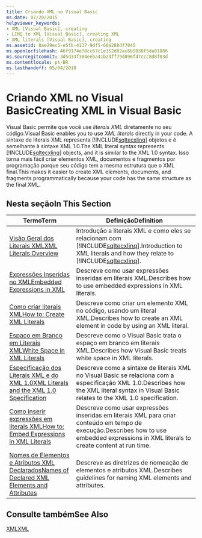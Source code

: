 ```yaml
---
title: Criando XML no Visual Basic
ms.date: 07/20/2015
helpviewer_keywords:
- XML [Visual Basic], creating
- LINQ to XML [Visual Basic], creating XML
- XML literals [Visual Basic], creating
ms.assetid: 8ae29ec5-e5fb-4137-9df5-60a288df7045
ms.openlocfilehash: 46f9174e78cc67c1e352d02ac6b5038f5da01086
ms.sourcegitcommit: 3d5d33f384eeba41b2dff79d096f47ccc8d8f03d
ms.contentlocale: pt-BR
ms.lasthandoff: 05/04/2018
---
```

# <a name="creating-xml-in-visual-basic"></a><span data-ttu-id="51023-102">Criando XML no Visual Basic</span><span class="sxs-lookup"><span data-stu-id="51023-102">Creating XML in Visual Basic</span></span>
<span data-ttu-id="51023-103">Visual Basic permite que você use *literais XML* diretamente no seu código.</span><span class="sxs-lookup"><span data-stu-id="51023-103">Visual Basic enables you to use *XML literals* directly in your code.</span></span> <span data-ttu-id="51023-104">A sintaxe de literais XML representa [!INCLUDE[sqltecxlinq](~/includes/sqltecxlinq-md.md)] objetos e é semelhante à sintaxe XML 1.0.</span><span class="sxs-lookup"><span data-stu-id="51023-104">The XML literal syntax represents [!INCLUDE[sqltecxlinq](~/includes/sqltecxlinq-md.md)] objects, and it is similar to the XML 1.0 syntax.</span></span> <span data-ttu-id="51023-105">Isso torna mais fácil criar elementos XML, documentos e fragmentos por programação porque seu código tem a mesma estrutura que o XML final.</span><span class="sxs-lookup"><span data-stu-id="51023-105">This makes it easier to create XML elements, documents, and fragments programmatically because your code has the same structure as the final XML.</span></span>  
  
## <a name="in-this-section"></a><span data-ttu-id="51023-106">Nesta seção</span><span class="sxs-lookup"><span data-stu-id="51023-106">In This Section</span></span>  
  
|<span data-ttu-id="51023-107">Termo</span><span class="sxs-lookup"><span data-stu-id="51023-107">Term</span></span>|<span data-ttu-id="51023-108">Definição</span><span class="sxs-lookup"><span data-stu-id="51023-108">Definition</span></span>|  
|---|---|  
|[<span data-ttu-id="51023-109">Visão Geral dos Literais XML</span><span class="sxs-lookup"><span data-stu-id="51023-109">XML Literals Overview</span></span>](../../../../visual-basic/programming-guide/language-features/xml/xml-literals-overview.md)|<span data-ttu-id="51023-110">Introdução a literais XML e como eles se relacionam com [!INCLUDE[sqltecxlinq](~/includes/sqltecxlinq-md.md)].</span><span class="sxs-lookup"><span data-stu-id="51023-110">Introduction to XML literals and how they relate to [!INCLUDE[sqltecxlinq](~/includes/sqltecxlinq-md.md)].</span></span>|  
|[<span data-ttu-id="51023-111">Expressões Inseridas no XML</span><span class="sxs-lookup"><span data-stu-id="51023-111">Embedded Expressions in XML</span></span>](../../../../visual-basic/programming-guide/language-features/xml/embedded-expressions-in-xml.md)|<span data-ttu-id="51023-112">Descreve como usar expressões inseridas em literais XML.</span><span class="sxs-lookup"><span data-stu-id="51023-112">Describes how to use embedded expressions in XML literals.</span></span>|  
|[<span data-ttu-id="51023-113">Como criar literais XML</span><span class="sxs-lookup"><span data-stu-id="51023-113">How to: Create XML Literals</span></span>](../../../../visual-basic/programming-guide/language-features/xml/how-to-create-xml-literals.md)|<span data-ttu-id="51023-114">Descreve como criar um elemento XML no código, usando um literal XML.</span><span class="sxs-lookup"><span data-stu-id="51023-114">Describes how to create an XML element in code by using an XML literal.</span></span>|  
|[<span data-ttu-id="51023-115">Espaço em Branco em Literais XML</span><span class="sxs-lookup"><span data-stu-id="51023-115">White Space in XML Literals</span></span>](../../../../visual-basic/programming-guide/language-features/xml/white-space-in-xml-literals.md)|<span data-ttu-id="51023-116">Descreve como o Visual Basic trata o espaço em branco em literais XML.</span><span class="sxs-lookup"><span data-stu-id="51023-116">Describes how Visual Basic treats white space in XML literals.</span></span>|  
|[<span data-ttu-id="51023-117">Especificação dos Literais XML e do XML 1.0</span><span class="sxs-lookup"><span data-stu-id="51023-117">XML Literals and the XML 1.0 Specification</span></span>](../../../../visual-basic/programming-guide/language-features/xml/xml-literals-and-the-xml-1-0-specification.md)|<span data-ttu-id="51023-118">Descreve como a sintaxe de literais XML no Visual Basic se relaciona com a especificação XML 1.0.</span><span class="sxs-lookup"><span data-stu-id="51023-118">Describes how the XML literal syntax in Visual Basic relates to the XML 1.0 specification.</span></span>|  
|[<span data-ttu-id="51023-119">Como inserir expressões em literais XML</span><span class="sxs-lookup"><span data-stu-id="51023-119">How to: Embed Expressions in XML Literals</span></span>](../../../../visual-basic/programming-guide/language-features/xml/how-to-embed-expressions-in-xml-literals.md)|<span data-ttu-id="51023-120">Descreve como usar expressões inseridas em literais XML para criar conteúdo em tempo de execução.</span><span class="sxs-lookup"><span data-stu-id="51023-120">Describes how to use embedded expressions in XML literals to create content at run time.</span></span>|  
|[<span data-ttu-id="51023-121">Nomes de Elementos e Atributos XML Declarados</span><span class="sxs-lookup"><span data-stu-id="51023-121">Names of Declared XML Elements and Attributes</span></span>](../../../../visual-basic/programming-guide/language-features/xml/names-of-declared-xml-elements-and-attributes.md)|<span data-ttu-id="51023-122">Descreve as diretrizes de nomeação de elementos e atributos XML.</span><span class="sxs-lookup"><span data-stu-id="51023-122">Describes guidelines for naming XML elements and attributes.</span></span>|  
  
## <a name="see-also"></a><span data-ttu-id="51023-123">Consulte também</span><span class="sxs-lookup"><span data-stu-id="51023-123">See Also</span></span>  
 [<span data-ttu-id="51023-124">XML</span><span class="sxs-lookup"><span data-stu-id="51023-124">XML</span></span>](../../../../visual-basic/programming-guide/language-features/xml/index.md)
